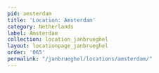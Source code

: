 ```yaml
---
pid: amsterdam
title: 'Location: Amsterdam'
category: Netherlands
label: Amsterdam
collection: location_janbrueghel
layout: locationpage_janbrueghel
order: '065'
permalink: "/janbrueghel/locations/amsterdam/"
---
```

